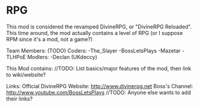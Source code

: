 RPG
===

This mod is considered the revamped DivineRPG, or "DivineRPG Reloaded".
This time around, the mod actually contains a level of RPG (or I suppose RPM since it's a mod, not a game?)

Team Members: (TODO)
	Coders:
		-The_Slayer
		-BossLetsPlays
		-Mazetar
		-TLHPoE
	Modlers:
		-Declan (UKdeccy)
    
This Mod contains:
  //TODO: List basics/major features of the mod, then link to wiki/website?
  
Links:
  Official DivineRPG Website:  http://www.divinerpg.net
  Boss's Channel:  http://www.youtube.com/BossLetsPlays
  //TODO:  Anyone else wants to add their links?
